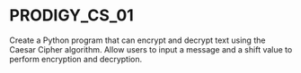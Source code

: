 # PRODIGY_CS_01

Create a Python program that can encrypt and decrypt text using the Caesar Cipher algorithm. Allow users to input a message and a shift value to perform encryption and decryption.


